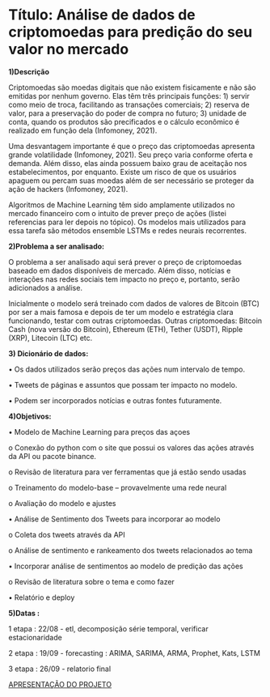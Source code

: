 # Título: Análise de dados de criptomoedas para predição do seu valor no mercado

**1)Descrição**

Criptomoedas são moedas digitais que não existem fisicamente e não são emitidas por nenhum governo. Elas têm três principais funções: 1) servir como meio de troca, facilitando as transações comerciais; 2) reserva de valor, para a preservação do poder de compra no futuro; 3) unidade de conta, quando os produtos são precificados e o cálculo econômico é realizado em função dela (Infomoney, 2021).
	
Uma desvantagem importante é que o preço das criptomoedas apresenta grande volatilidade (Infomoney, 2021). Seu preço varia conforme oferta e demanda. Além disso, elas ainda possuem baixo grau de aceitação nos estabelecimentos, por enquanto. Existe um risco de que os usuários apaguem ou percam suas moedas além de ser necessário se proteger da ação de hackers (Infomoney, 2021).
	
Algoritmos de Machine Learning têm sido amplamente utilizados no mercado financeiro com o intuito de prever preço de ações (listei referencias para ler depois no tópico). Os modelos mais utilizados para essa tarefa são métodos ensemble LSTMs e redes neurais recorrentes.

**2)Problema a ser analisado:**

O problema a ser analisado aqui será prever o preço de criptomoedas baseado em dados disponíveis de mercado. Além disso, notícias e interações nas redes sociais tem impacto no preço e, portanto, serão adicionados a análise.

Inicialmente o modelo será treinado com dados de valores de Bitcoin (BTC) por ser a mais famosa e depois de ter um modelo e estratégia clara funcionando, testar com outras criptomoedas. Outras criptomoedas: Bitcoin Cash (nova versão do Bitcoin), Ethereum (ETH), Tether (USDT), Ripple (XRP), Litecoin (LTC) etc.

**3) Dicionário de dados:**

	
•       Os dados utilizados serão preços das ações num intervalo de tempo.

•	Tweets de páginas e assuntos que possam ter impacto no modelo.

•	Podem ser incorporados notícias e outras fontes futuramente.

**4)Objetivos:**

•	Modelo de Machine Learning para preços das açoes

o	Conexão do python com o site que possui os valores das ações através da API ou pacote binance.

o	Revisão de literatura para ver ferramentas que já estão sendo usadas

o	Treinamento do modelo-base – provavelmente uma rede neural

o	Avaliação do modelo e ajustes

•	Análise de Sentimento dos Tweets para incorporar ao modelo

o	Coleta dos tweets através da API

o	Análise de sentimento e rankeamento dos tweets relacionados ao tema

•	Incorporar análise de sentimentos ao modelo de predição das ações

o	Revisão de literatura sobre o tema e como fazer

•	Relatório e deploy

**5)Datas :**

1 etapa : 22/08 - etl, decomposição série temporal, verificar estacionaridade

2 etapa : 19/09 - forecasting : ARIMA, SARIMA, ARMA, Prophet, Kats, LSTM

3 etapa : 26/09 - relatorio final 

[APRESENTAÇÃO DO PROJETO](https://drive.google.com/drive/folders/17bJoUmueq0ucRB6PsK12Pcplu5YyJ8Uq?usp=sharing)
